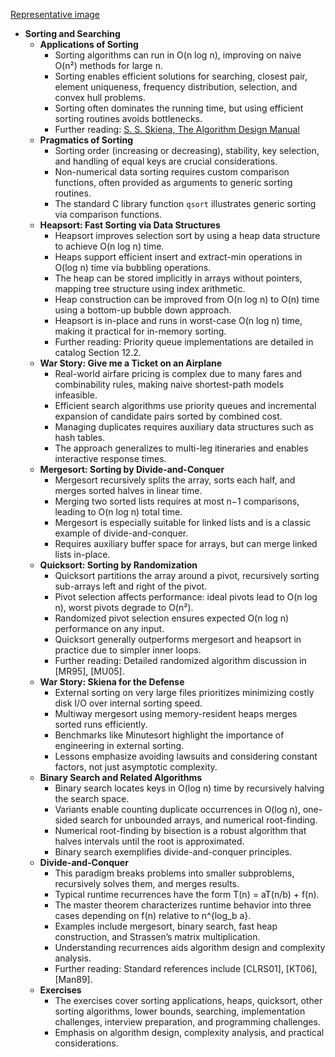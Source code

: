[Representative image](ADM-ch04-sort-search.best.png)

- **Sorting and Searching**
  - **Applications of Sorting**
    - Sorting algorithms can run in O(n log n), improving on naive O(n²) methods for large n.  
    - Sorting enables efficient solutions for searching, closest pair, element uniqueness, frequency distribution, selection, and convex hull problems.  
    - Sorting often dominates the running time, but using efficient sorting routines avoids bottlenecks.  
    - Further reading: [S. S. Skiena, The Algorithm Design Manual](https://doi.org/10.1007/978-1-84800-070-4)  
  - **Pragmatics of Sorting**
    - Sorting order (increasing or decreasing), stability, key selection, and handling of equal keys are crucial considerations.  
    - Non-numerical data sorting requires custom comparison functions, often provided as arguments to generic sorting routines.  
    - The standard C library function `qsort` illustrates generic sorting via comparison functions.  
  - **Heapsort: Fast Sorting via Data Structures**
    - Heapsort improves selection sort by using a heap data structure to achieve O(n log n) time.  
    - Heaps support efficient insert and extract-min operations in O(log n) time via bubbling operations.  
    - The heap can be stored implicitly in arrays without pointers, mapping tree structure using index arithmetic.  
    - Heap construction can be improved from O(n log n) to O(n) time using a bottom-up bubble down approach.  
    - Heapsort is in-place and runs in worst-case O(n log n) time, making it practical for in-memory sorting.  
    - Further reading: Priority queue implementations are detailed in catalog Section 12.2.  
  - **War Story: Give me a Ticket on an Airplane**
    - Real-world airfare pricing is complex due to many fares and combinability rules, making naive shortest-path models infeasible.  
    - Efficient search algorithms use priority queues and incremental expansion of candidate pairs sorted by combined cost.  
    - Managing duplicates requires auxiliary data structures such as hash tables.  
    - The approach generalizes to multi-leg itineraries and enables interactive response times.  
  - **Mergesort: Sorting by Divide-and-Conquer**
    - Mergesort recursively splits the array, sorts each half, and merges sorted halves in linear time.  
    - Merging two sorted lists requires at most n−1 comparisons, leading to O(n log n) total time.  
    - Mergesort is especially suitable for linked lists and is a classic example of divide-and-conquer.  
    - Requires auxiliary buffer space for arrays, but can merge linked lists in-place.  
  - **Quicksort: Sorting by Randomization**
    - Quicksort partitions the array around a pivot, recursively sorting sub-arrays left and right of the pivot.  
    - Pivot selection affects performance: ideal pivots lead to O(n log n), worst pivots degrade to O(n²).  
    - Randomized pivot selection ensures expected O(n log n) performance on any input.  
    - Quicksort generally outperforms mergesort and heapsort in practice due to simpler inner loops.  
    - Further reading: Detailed randomized algorithm discussion in [MR95], [MU05].  
  - **War Story: Skiena for the Defense**
    - External sorting on very large files prioritizes minimizing costly disk I/O over internal sorting speed.  
    - Multiway mergesort using memory-resident heaps merges sorted runs efficiently.  
    - Benchmarks like Minutesort highlight the importance of engineering in external sorting.  
    - Lessons emphasize avoiding lawsuits and considering constant factors, not just asymptotic complexity.  
  - **Binary Search and Related Algorithms**
    - Binary search locates keys in O(log n) time by recursively halving the search space.  
    - Variants enable counting duplicate occurrences in O(log n), one-sided search for unbounded arrays, and numerical root-finding.  
    - Numerical root-finding by bisection is a robust algorithm that halves intervals until the root is approximated.  
    - Binary search exemplifies divide-and-conquer principles.  
  - **Divide-and-Conquer**
    - This paradigm breaks problems into smaller subproblems, recursively solves them, and merges results.  
    - Typical runtime recurrences have the form T(n) = aT(n/b) + f(n).  
    - The master theorem characterizes runtime behavior into three cases depending on f(n) relative to n^{log_b a}.  
    - Examples include mergesort, binary search, fast heap construction, and Strassen’s matrix multiplication.  
    - Understanding recurrences aids algorithm design and complexity analysis.  
    - Further reading: Standard references include [CLRS01], [KT06], [Man89].  
  - **Exercises**
    - The exercises cover sorting applications, heaps, quicksort, other sorting algorithms, lower bounds, searching, implementation challenges, interview preparation, and programming challenges.  
    - Emphasis on algorithm design, complexity analysis, and practical considerations.
